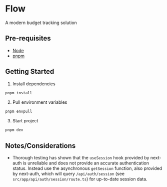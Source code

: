 # Flow

A modern budget tracking solution

## Pre-requisites

-   [Node](https://nodejs.org/en/download)
-   [pnpm](https://pnpm.io/installation)

## Getting Started

1. Install dependencies

```sh
pnpm install
```

2. Pull environment variables

```
pnpm envpull
```

3. Start project

```sh
pnpm dev
```

## Notes/Considerations

-   Thorough testing has shown that the `useSession` hook provided by next-auth is unreliable and does not provide an accurate authentication status. Instead use the asynchronous `getSession` function, also provided by next-auth, which will query `/api/auth/session` (see `src/app/api/auth/session/route.ts`) for up-to-date session data.
